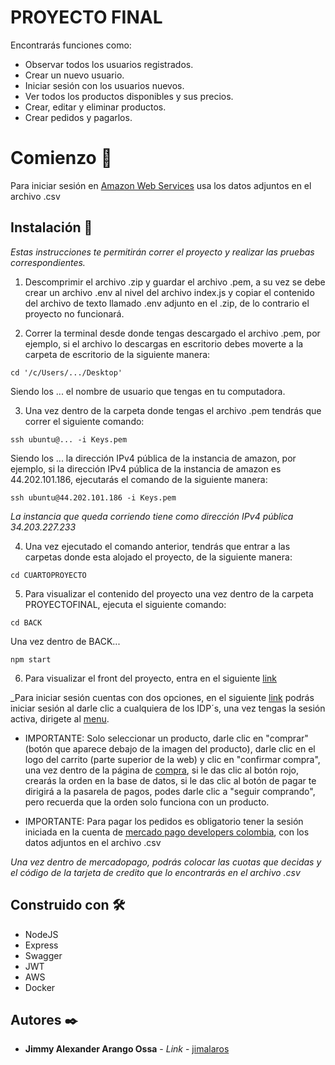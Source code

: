 # PROYECTO FINAL

Encontrarás funciones como:

* Observar todos los usuarios registrados.
* Crear un nuevo usuario.
* Iniciar sesión con los usuarios nuevos.
* Ver todos los productos disponibles y sus precios.
* Crear, editar y eliminar productos.
* Crear pedidos y pagarlos.

# Comienzo 🚀

Para iniciar sesión en [Amazon Web Services](https://aws.amazon.com/es/console/) usa los datos adjuntos en el archivo .csv

## Instalación 🔧

_Estas instrucciones te permitirán correr el proyecto y realizar las pruebas correspondientes._

1. Descomprimir el archivo .zip y guardar el archivo .pem, a su vez se debe crear un archivo .env al nivel del archivo index.js y copiar el contenido del archivo de texto llamado .env adjunto en el .zip, de lo contrario el proyecto no funcionará.

2. Correr la terminal desde donde tengas descargado el archivo .pem, por ejemplo, si el archivo lo descargas en escritorio debes moverte a la carpeta de escritorio de la siguiente manera:

```
cd '/c/Users/.../Desktop'
```

Siendo los ... el nombre de usuario que tengas en tu computadora.

3. Una vez dentro de la carpeta donde tengas el archivo .pem tendrás que correr el siguiente comando:

```
ssh ubuntu@... -i Keys.pem
```

Siendo los ... la dirección IPv4 pública de la instancia de amazon, por ejemplo, si la dirección IPv4 pública de la instancia de amazon es 44.202.101.186, ejecutarás el comando de la siguiente manera:

```
ssh ubuntu@44.202.101.186 -i Keys.pem
```

_La instancia que queda corriendo tiene como dirección IPv4 pública 34.203.227.233_

4. Una vez ejecutado el comando anterior, tendrás que entrar a las carpetas donde esta alojado el proyecto, de la siguiente manera:

```
cd CUARTOPROYECTO
```

5. Para visualizar el contenido del proyecto una vez dentro de la carpeta PROYECTOFINAL, ejecuta el siguiente comando:

```
cd BACK
```

Una vez dentro de BACK...

```
npm start
```

6. Para visualizar el front del proyecto, entra en el siguiente [link](https://apicommerce.tk)

_Para iniciar sesión cuentas con dos opciones, en el siguiente [link](https://apicommerce.tk/login.html) podrás iniciar sesión al darle clic a cualquiera de los IDP´s, una vez tengas la sesión activa, dirigete al [menu](https://apicommerce.tk/index.html).

* IMPORTANTE: Solo seleccionar un producto, darle clic en "comprar" (botón que aparece debajo de la imagen del producto), darle clic en el logo del carrito (parte superior de la web) y clic en "confirmar compra", una vez dentro de la página de [compra](https://apicommerce.tk/compra.html), si le das clic al botón rojo, crearás la orden en la base de datos, si le das clic al botón de pagar te dirigirá a la pasarela de pagos, podes darle clic a "seguir comprando", pero recuerda que la orden solo funciona con un producto.

* IMPORTANTE: Para pagar los pedidos es obligatorio tener la sesión iniciada en la cuenta de [mercado pago developers colombia](https://www.mercadolibre.com/jms/mco/lgz/login?platform_id=mp&go=https://www.mercadopago.com.co/developers/es/guides), con los datos adjuntos en el archivo .csv

_Una vez dentro de mercadopago, podrás colocar las cuotas que decidas y el código de la tarjeta de credito que lo encontrarás en el archivo .csv_

## Construido con 🛠️

* NodeJS
* Express
* Swagger
* JWT
* AWS
* Docker
## Autores ✒️

* **Jimmy Alexander Arango Ossa** - *Link* - [jimalaros](https://github.com/jimalaros/BACK)
